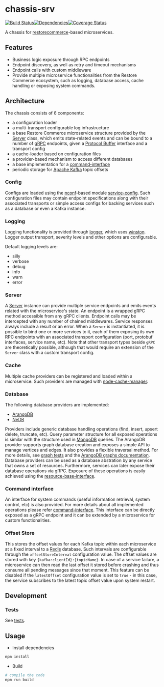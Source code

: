 # chassis-srv
<img src="http://img.shields.io/npm/v/%40restorecommerce%chassis%2Dsrv.svg?style=flat-square" alt="">[![Build Status][build]](https://travis-ci.org/restorecommerce/chassis-srv?branch=master)[![Dependencies][depend]](https://david-dm.org/restorecommerce/chassis-srv)[![Coverage Status][cover]](https://coveralls.io/github/restorecommerce/chassis-srv?branch=master)

[version]: http://img.shields.io/npm/v/chassis-srv.svg?style=flat-square
[build]: http://img.shields.io/travis/restorecommerce/chassis-srv/master.svg?style=flat-square
[depend]: https://img.shields.io/david/restorecommerce/chassis-srv.svg?style=flat-square
[cover]: http://img.shields.io/coveralls/restorecommerce/chassis-srv/master.svg?style=flat-square

A chassis for [restorecommerce](https://github.com/restorecommerce/)-based microservices.

## Features

- Business logic exposure through RPC endpoints
- Endpoint discovery, as well as retry and timeout mechanisms
- Endpoint calls with custom middleware
- Provide multiple microservice functionalities from the Restore Commerce ecosystem, such as logging, database access, cache handling or exposing system commands.


## Architecture

The chassis consists of 6 components:
- a configuration loader
- a multi-transport configurable log infrastructure
- a base Restore Commerce microservice structure provided by the [Server](src/microservice/server.ts) class, which emits state-related events and can be bound to a number of [gRPC](https://grpc.io/docs/) endpoints, given a [Protocol Buffer](https://developers.google.com/protocol-buffers/docs/overview) interface and a transport config
- a cache-loader based on configuration files
- a provider-based mechanism to access different databases
- a base implementation for a [command-interface](command-interface.md)
- periodic storage for [Apache Kafka](https://kafka.apache.org/) topic offsets

### Config

Configs are loaded using the [nconf](https://github.com/indexzero/nconf)-based module [service-config](https://github.com/restorecommerce/service-config). Such configuration files may contain endpoint specifications
along with their associated transports or simple access configs for backing services such as a database or even a Kafka instance.


### Logging

Logging functionality is provided through [logger](https://github.com/restorecommerce/logger), which uses [winston](https://github.com/winstonjs/winston). Logger output transport, severity levels and other options are configurable.

Default logging levels are:
- silly
- verbose
- debug
- info
- warn
- error

### Server

A [Server](src/microservice/server.ts) instance can provide multiple service endpoints and emits events related with the microservice's state. An endpoint is a wrapped gRPC method accessible from any gRPC clients.
Endpoint calls may be intercepted with any number of chained middlewares. Service responses always include a result or an error.
When a `Server` is instantiated, it is possible to bind one or more services to it, each of them exposing its own RPC endpoints with an associated transport configuration (port, protobuf interfaces, service name, etc). Note that other transport types beside `gRPC` are theoretically possible, although that would require an extension of the `Server` class with a custom transport config.

### Cache

Multiple cache providers can be registered and loaded within a microservice. Such providers are managed with [node-cache-manager](https://github.com/BryanDonovan/node-cache-manager).

### Database

The following database providers are implemented:

* [ArangoDB](https://www.arangodb.com/documentation/)
* [NeDB](https://github.com/louischatriot/nedb)

Providers include generic database handling operations (find, insert, upsert delete, truncate, etc). Query parameter structure for all exposed operations is similar with the structure used in [MongoDB](https://docs.mongodb.com/manual/tutorial/getting-started/) queries.
The ArangoDB provider supports graph database creation and exposes a simple API to manage vertices and edges.
It also provides a flexible traversal method. For more details, see [graph tests](test/graphs_test.ts) and the [ArangoDB graphs documentation](https://docs.arangodb.com/3.3/HTTP/Gharial/).
Database providers can be used as a database abstration by any service that owns a set of resources. Furthermore, services can later expose their database operations via gRPC. Exposure of these operations is easily achieved using the [resource-base-interface](https://github.com/restorecommerce/resource-base-interface).

### Command interface

An interface for system commands (useful information retrieval, system control, etc) is also provided. For more details about all implemented operations please refer
[command-interface](command-interface.md).
This interface can be directly exposed as a gRPC endpoint and it can be extended by a microservice for custom functionalities.

### Offset Store

This stores the offset values for each Kafka topic within each microservice at a fixed interval to a [Redis](https://redis.io/) database. Such intervals are configurable through the `offsetStoreInterval` configuration value.
The offset values are stored with key `{kafka:clientId}:{topicName}`.
In case of a service failure, a microservice can then read the last offset it stored before crashing and thus consume all pending messages since that moment.
This feature can be disabled if the `latestOffset` configuration value is set to `true` - in this case, the service subscribes to the latest topic offset value upon system restart.

## Development

### Tests
See [tests](test/).

## Usage

- Install dependencies

```sh
npm install
```

- Build

```sh
# compile the code
npm run build
```
